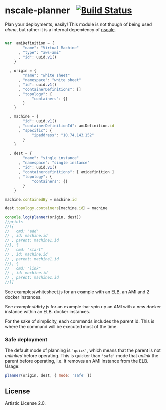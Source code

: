 nscale-planner&nbsp;&nbsp;&nbsp;[![Build Status](https://travis-ci.org/nearform/nscale-planner.png)](https://travis-ci.org/nearform/nscale-planner)
=============

Plan your deployments, easily!
This module is not though of being used _alone_, but rather it is a
internal dependency of [nscale](http://github.com/nearform/nscale).

```js

var  amiDefinition = {
        "name": "Virtual Machine"
      , "type": "aws-ami"
      , "id": uuid.v1()
    }

  , origin = {
        "name": "white sheet"
      , "namespace": "white sheet"
      , "id": uuid.v1()
      , "containerDefinitions": []
      , "topology": {
            "containers": {}
        }
    }

  , machine = {
        "id": uuid.v1()
      , "containerDefinitionId": amiDefinition.id
      , "specific": {
            "ipaddress": "10.74.143.152"
        }
    }

  , dest = {
        "name": "single instance"
      , "namespace": "single instance"
      , "id": uuid.v1()
      , "containerdefinitions": [ amidefinition ]
      , "topology": {
            "containers": {}
        }
    }

machine.containedBy = machine.id

dest.topology.containers[machine.id] = machine

console.log(planner(origin, dest))
//prints
//[{
//   cmd: "add"
// , id: machine.id
// , parent: machine1.id
//}, {
//   cmd: "start"
// , id: machine.id
// , parent: machine1.id
//}, {
//   cmd: "link"
// , id: machine.id
// , parent: machine1.id
//}]

```

See examples/whitesheet.js for an example with an ELB, an AMI and 2
docker instances.

See examples/dirty.js for an example that spin up an AMI with a new
docker instance within an ELB.
docker instances.

For the sake of simplicity, each commands includes the parent id.
This is where the command will be executed most of the time.

### Safe deployment

The default mode of planning is `'quick'`, which means that the
parent is not _unlinked_ before operating. This is quicker than `'safe'`
mode that _unlink_ the parent before operating, i.e. it removes an AMI
instance from the ELB. Usage:

```js
planner(origin, dest, { mode: 'safe' })
```

## License

Artistic License 2.0.

